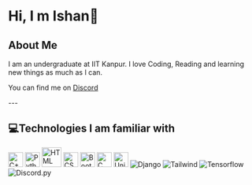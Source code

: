 # Hi, I m Ishan👋
## **About Me**

I am an undergraduate at IIT Kanpur. I love Coding, Reading and learning new things as much as I can. <br>
<p>You can find me on <a href="https://discordid.netlify.app/?id=576442029337477130">Discord</a></p>
---
 
## **💻Technologies I am familiar with**

<p>
<img title="C++" alt="C++" src="https://raw.githubusercontent.com/jmnote/z-icons/master/svg/cpp.svg" width="30px">
<img title="Python" alt="Python" src="https://raw.githubusercontent.com/jmnote/z-icons/master/svg/python.svg" width="30px">
<img title="HTML" alt="HTML" src="https://upload.wikimedia.org/wikipedia/commons/6/61/HTML5_logo_and_wordmark.svg" width="40px">
<img title="CSS" alt="CSS" src="https://upload.wikimedia.org/wikipedia/commons/3/3d/CSS.3.svg" width="30px">
<img title="Bootstrap" alt="Bootstrap" src="https://icons8.com/icon/84710/bootstrap" width="30px">
<img title="C" alt="C" src="https://icons8.com/icon/shQTXiDQiQVR/c-programming" width="30px">
<img title="Unity" alt="Unity" src="https://icons8.com/icon/26029/unity" width="30px">
<img title="Django" alt="Django" src="https://icons8.com/icon/XPdRFanRZtNK/django.svg">
<img title="Tailwind" alt="Tailwind" src="[https://icons8.com/icon/x7XMNGh2vdqA/tailwind-css](https://upload.wikimedia.org/wikipedia/commons/thumb/d/d5/Tailwind_CSS_Logo.svg/768px-Tailwind_CSS_Logo.svg.png?20230715030042)">
<img title="Tensorflow" alt="Tensorflow" src="https://www.google.com/url?sa=i&url=https%3A%2F%2Fcommons.wikimedia.org%2Fwiki%2FFile%3ATensorflow_logo.svg&psig=AOvVaw0sfBFmZW8NKAJC3xtCoucR&ust=1704736142400000&source=images&cd=vfe&opi=89978449&ved=0CBIQjRxqFwoTCIC51pTry4MDFQAAAAAdAAAAABAD">
<img title="Discord.py" alt="Discord.py" src="https://img.icons8.com/ios-filled/50/discord-logo.png">
</p>

